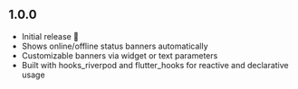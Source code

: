 ## 1.0.0
- Initial release 🎉
- Shows online/offline status banners automatically
- Customizable banners via widget or text parameters
- Built with hooks_riverpod and flutter_hooks for reactive and declarative usage